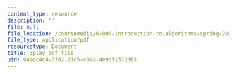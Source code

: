 ```yaml
---
content_type: resource
description: ''
file: null
file_location: /coursemedia/6-006-introduction-to-algorithms-spring-2020/94adc4c8376221c5c09a4e9bf1372d63_kshe8d8rxHo.pdf
file_type: application/pdf
resourcetype: Document
title: 3play pdf file
uid: 94adc4c8-3762-21c5-c09a-4e9bf1372d63
---
```

